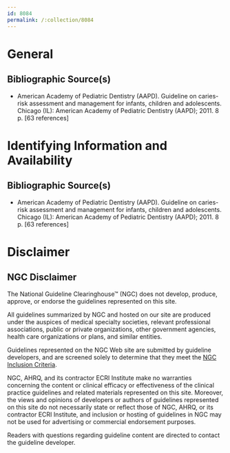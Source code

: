 ```yaml
---
id: 8084
permalink: /:collection/8084
---
```


# General

## Bibliographic Source(s)

- American Academy of Pediatric Dentistry (AAPD). Guideline on caries-risk assessment and management for infants, children and adolescents. Chicago (IL): American Academy of Pediatric Dentistry (AAPD); 2011. 8 p. [63 references]

# Identifying Information and Availability

## Bibliographic Source(s)

- American Academy of Pediatric Dentistry (AAPD). Guideline on caries-risk assessment and management for infants, children and adolescents. Chicago (IL): American Academy of Pediatric Dentistry (AAPD); 2011. 8 p. [63 references]

# Disclaimer

## NGC Disclaimer

The National Guideline Clearinghouse™ (NGC) does not develop, produce, approve, or endorse the guidelines represented on this site.

All guidelines summarized by NGC and hosted on our site are produced under the auspices of medical specialty societies, relevant professional associations, public or private organizations, other government agencies, health care organizations or plans, and similar entities.

Guidelines represented on the NGC Web site are submitted by guideline developers, and are screened solely to determine that they meet the [NGC Inclusion Criteria](/help-and-about/summaries/inclusion-criteria).

NGC, AHRQ, and its contractor ECRI Institute make no warranties concerning the content or clinical efficacy or effectiveness of the clinical practice guidelines and related materials represented on this site. Moreover, the views and opinions of developers or authors of guidelines represented on this site do not necessarily state or reflect those of NGC, AHRQ, or its contractor ECRI Institute, and inclusion or hosting of guidelines in NGC may not be used for advertising or commercial endorsement purposes.

Readers with questions regarding guideline content are directed to contact the guideline developer.

